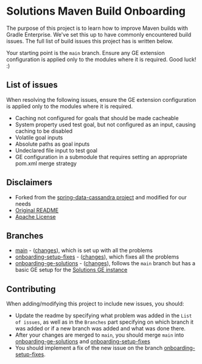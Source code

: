 # Solutions Maven Build Onboarding

The purpose of this project is to learn how to improve Maven builds with Gradle Enterprise.
We've set this up to have commonly encountered build issues.
The full list of build issues this project has is written below.

Your starting point is the `main` branch. Ensure any GE extension configuration is applied only to the modules where it is required. Good luck! :)

## List of issues

When resolving the following issues, ensure the GE extension configuration is applied only to the modules where it is required.

* Caching not configured for goals that should be made cacheable
* System property used test goal, but not configured as an input, causing caching to be disabled
* Volatile goal inputs
* Absolute paths as goal inputs
* Undeclared file input to test goal
* GE configuration in a submodule that requires setting an appropriate pom.xml merge strategy

## Disclaimers

* Forked from the [spring-data-cassandra project](https://github.com/spring-projects/spring-data-cassandra) and modified for our needs
* [Original README](README_ORIGINAL.md)
* [Apache License](LICENSE.txt)

## Branches

* [main](https://github.com/gradle/gradle-enterprise-solutions-maven-onboarding) - ([changes](https://github.com/gradle/ge-solutions-onboarding-maven/compare/onboarding-repo-base...main)), which is set up with all the problems
* [onboarding-setup-fixes](https://github.com/gradle/gradle-enterprise-solutions-maven-onboarding/tree/onboarding-setup-fixes) - ([changes](https://github.com/gradle/gradle-enterprise-solutions-maven-onboarding/compare/onboarding-setup-fixes)), which fixes all the problems
* [onboarding-ge-solutions](https://github.com/gradle/gradle-enterprise-solutions-maven-onboarding/tree/onboarding-ge-solutions) - ([changes](https://github.com/gradle/gradle-enterprise-solutions-maven-onboarding/compare/onboarding-ge-solutions)), follows the `main` branch but has a basic GE setup for the [Solutions GE instance](https://ge.solutions-team.gradle.com/scans)

## Contributing

When adding/modifying this project to include new issues, you should:

- Update the readme by specifying what problem was added in the `List of issues`, as well as in the `Branches` part specifying
  on which branch it was added or if a new branch was added and what was done there.
- After your changes are merged to `main`, you should merge `main` into [onboarding-ge-solutions](https://github.com/gradle/gradle-enterprise-solutions-maven-onboarding/tree/onboarding-ge-solutions) and
  [onboarding-setup-fixes](https://github.com/gradle/gradle-enterprise-solutions-maven-onboarding/tree/onboarding-setup-fixes)
- You should implement a fix of the new issue on the branch [onboarding-setup-fixes](https://github.com/gradle/gradle-enterprise-solutions-maven-onboarding/tree/onboarding-setup-fixes).
